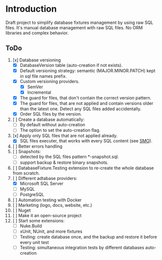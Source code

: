# Introduction

Draft project to simplify database fixtures management by using raw SQL files.
It's manual database management with raw SQL files.
No ORM libraries and complex behavior.

## ToDo

1. [x] Database versioning
   - [x] DatabaseVersion table (auto-creation if not exists).
   - [x] Default versioning strategy: semantic (MAJOR.MINOR.PATCH) kept in sql file names prefix.
   - [x] Custom versioning providers.
     - [x] SemVer
     - [x] Incremental
   - [x] The guard for files, that don't contain the correct version pattern.
   - [x] The guard for files, that are not applied and contain versions older than the latest one. Detect any SQL files added accidentally.
   - [x] Order SQL files by the version.
2. [ ] Create a database automatically:
   - [ ] By default without auto-creation
   - [ ] The option to set the auto-creation flag.
3. [x] Apply only SQL files that are not applied already.
   - [x] SQL files executer, that works with every SQL content (see [SMO](https://stackoverflow.com/a/40830/14163658)).
4. [ ] Better errors handling
5. [ ] Snapshots:
   - [ ] detected by the SQL files pattern *-snapshot.sql.
   - [ ] support backup & restore binary snapshots.
6. [ ] DatabaseFixture.Testing extension to re-create the whole database from scratch.
7. [ ] Different adtabase providers:
   - [x] Microsoft SQL Server
   - [ ] MySQL
   - [ ] PostgreSQL
8. [ ] Automation testing with Docker
9. [ ] Marketing (logo, docs, website, etc.)
10.  [ ] Nuget
11. [ ] Make it an open-source project
12. [ ] Start some extensions:
    - [ ] Nuke.Build
    - [ ] xUnit, NUnit, and more fixtures
    - [ ] Testing: create database once, and the backup and restore it before every unit test
    - [ ] Testing: simultaneous integration tests by different databases auto-creation